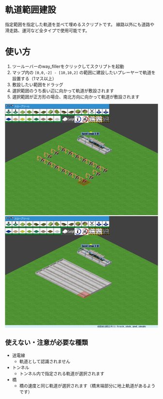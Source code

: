 # 軌道範囲建設

指定範囲を指定した軌道を並べて埋めるスクリプトです。
線路以外にも道路や滑走路、運河など全タイプで使用可能です。

# 使い方

1. ツールーバーのway_fillerをクリックしてスクリプトを起動
1. マップ内の `[0,0,-2] - [10,10,2]` の範囲に建設したいプレーヤーで軌道を設置する（1マス以上）
1. 敷設したい範囲をドラッグ
1. 選択範囲のうち長い辺に向かって軌道が敷設されます
1. 選択範囲が正方形の場合、南北方向に向かって軌道が敷設されます

<img src="doc/1.png">
<img src="doc/2.png">

## 使えない・注意が必要な種類

- 送電線
  - 軌道として認識されません
- トンネル
  - トンネル内で指定される軌道が選択されます
- 橋
  - 橋の速度と同じ軌道が選択されます（橋末端部分に地上軌道があるようです）
